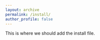 ```yaml
---
layout: archive
permalink: /install/
author_profile: false
---
```


This is where we should add the install file.
